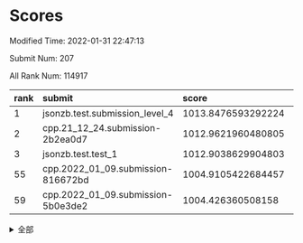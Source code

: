 # Scores

Modified Time: 2022-01-31 22:47:13

Submit Num: 207

All Rank Num: 114917

| rank |               submit               |       score        |       sigma        | pk_num |
| :--- | :--------------------------------- | :----------------- | :----------------- | :----- |
| 1    | jsonzb.test.submission_level_4     | 1013.8476593292224 | 0.8303192366659891 | 2221   |
| 2    | cpp.21_12_24.submission-2b2ea0d7   | 1012.9621960480805 | 0.8306490196188583 | 2222   |
| 3    | jsonzb.test.test_1                 | 1012.9038629904803 | 0.8276106975208305 | 2219   |
| 55   | cpp.2022_01_09.submission-816672bd | 1004.9105422684457 | 0.7140891007111437 | 2228   |
| 59   | cpp.2022_01_09.submission-5b0e3de2 | 1004.426360508158  | 0.7225336731395715 | 2218   |


<details>
<summary>全部</summary>

| rank |                 submit                 |       score        |       sigma        | pk_num |
| :--- | :------------------------------------- | :----------------- | :----------------- | :----- |
| 1    | jsonzb.test.submission_level_4         | 1013.8476593292224 | 0.8303192366659891 | 2221   |
| 2    | cpp.21_12_24.submission-2b2ea0d7       | 1012.9621960480805 | 0.8306490196188583 | 2222   |
| 3    | jsonzb.test.test_1                     | 1012.9038629904803 | 0.8276106975208305 | 2219   |
| 4    | gobigger.level_3.submission_level_3_45 | 1012.732999494834  | 0.7987700852357759 | 2225   |
| 5    | gobigger.level_3.submission_level_3_36 | 1012.4166742188785 | 0.7769752248476348 | 2220   |
| 6    | gobigger.level_3.submission_level_3_8  | 1011.6718106926319 | 0.8032434536396349 | 2221   |
| 7    | gobigger.level_3.submission_level_3_25 | 1011.5076482562699 | 0.7849779117202526 | 2225   |
| 8    | gobigger.level_3.submission_level_3_31 | 1010.9858359825927 | 0.7880584689175645 | 2220   |
| 9    | gobigger.level_3.submission_level_3_39 | 1010.8635032183699 | 0.7725097956493381 | 2221   |
| 10   | gobigger.level_3.submission_level_3_0  | 1010.7216724073693 | 0.7696935592666223 | 2220   |
| 11   | gobigger.level_3.submission_level_3_35 | 1010.5770782052163 | 0.8089415396982599 | 2219   |
| 12   | gobigger.level_3.submission_level_3_4  | 1010.5029111408559 | 0.7806944208527421 | 2224   |
| 13   | gobigger.level_3.submission_level_3_18 | 1010.4805130194137 | 0.7472962407926643 | 2219   |
| 14   | gobigger.level_3.submission_level_3_12 | 1010.4428485429281 | 0.7629350879147886 | 2226   |
| 15   | gobigger.level_3.submission_level_3_33 | 1010.3909043714274 | 0.752348065492043  | 2222   |
| 16   | gobigger.level_3.submission_level_3_49 | 1010.2651950117181 | 0.7626620394491418 | 2225   |
| 17   | gobigger.level_3.submission_level_3_2  | 1010.2399252325453 | 0.7562481802541684 | 2218   |
| 18   | gobigger.level_3.submission_level_3_37 | 1010.145361378498  | 0.7835571932223354 | 2217   |
| 19   | gobigger.level_3.submission_level_3_9  | 1010.1421750198407 | 0.7572959970766735 | 2223   |
| 20   | gobigger.level_3.submission_level_3_26 | 1010.0981850700429 | 0.7510139476233297 | 2217   |
| 21   | gobigger.level_3.submission_level_3_28 | 1010.0888253652957 | 0.763086546432815  | 2227   |
| 22   | gobigger.level_3.submission_level_3_14 | 1010.0290361752959 | 0.7525261989025207 | 2220   |
| 23   | gobigger.level_3.submission_level_3_40 | 1010.0201723602045 | 0.7563462510099354 | 2220   |
| 24   | gobigger.level_3.submission_level_3_48 | 1009.9398634980297 | 0.7338280878024526 | 2223   |
| 25   | gobigger.level_3.submission_level_3_42 | 1009.8936922008032 | 0.7635236939183936 | 2214   |
| 26   | gobigger.level_3.submission_level_3_24 | 1009.8463966003892 | 0.7371270252706125 | 2222   |
| 27   | gobigger.level_3.submission_level_3_21 | 1009.7865479670767 | 0.7543289923138091 | 2225   |
| 28   | gobigger.level_3.submission_level_3_15 | 1009.7832298396081 | 0.7372679869745963 | 2223   |
| 29   | gobigger.level_3.submission_level_3_38 | 1009.7729960837916 | 0.7709417673134    | 2214   |
| 30   | gobigger.level_3.submission_level_3_30 | 1009.683611210502  | 0.7664234607780355 | 2222   |
| 31   | gobigger.level_3.submission_level_3_3  | 1009.6529384537167 | 0.7562371579880778 | 2222   |
| 32   | gobigger.level_3.submission_level_3_13 | 1009.5855155250216 | 0.7658667725823444 | 2225   |
| 33   | gobigger.level_3.submission_level_3_10 | 1009.5428185589467 | 0.7494652747246096 | 2218   |
| 34   | gobigger.level_3.submission_level_3_5  | 1009.5201040664657 | 0.7476807121201792 | 2215   |
| 35   | gobigger.level_3.submission_level_3_27 | 1009.4909302685588 | 0.7445253427240665 | 2220   |
| 36   | gobigger.level_3.submission_level_3_20 | 1009.4251381662815 | 0.7582941524047542 | 2224   |
| 37   | gobigger.level_3.submission_level_3_43 | 1009.4201402609597 | 0.7564217326351704 | 2219   |
| 38   | gobigger.level_3.submission_level_3_16 | 1009.380717117071  | 0.7326149004694992 | 2218   |
| 39   | gobigger.level_3.submission_level_3_6  | 1009.3056063834729 | 0.759655128120137  | 2216   |
| 40   | gobigger.level_3.submission_level_3_7  | 1009.2966458121889 | 0.743423787420551  | 2218   |
| 41   | gobigger.level_3.submission_level_3_11 | 1009.2734373897474 | 0.7516234833423174 | 2222   |
| 42   | gobigger.level_3.submission_level_3_29 | 1009.2025863117132 | 0.7607640872024535 | 2219   |
| 43   | gobigger.level_3.submission_level_3_22 | 1009.1367005181553 | 0.7490550915662003 | 2217   |
| 44   | gobigger.level_3.submission_level_3_1  | 1009.1278091343047 | 0.7408007142057054 | 2217   |
| 45   | gobigger.level_3.submission_level_3_41 | 1009.0760149291732 | 0.7627290107417167 | 2220   |
| 46   | gobigger.level_3.submission_level_3_34 | 1009.0436210932636 | 0.7396238342459684 | 2219   |
| 47   | gobigger.level_3.submission_level_3_19 | 1008.9697202045543 | 0.7527898894211922 | 2217   |
| 48   | gobigger.level_3.submission_level_3_23 | 1008.9633318543957 | 0.7540395381500614 | 2219   |
| 49   | gobigger.level_3.submission_level_3_44 | 1008.8892831140671 | 0.7231519772229924 | 2223   |
| 50   | gobigger.level_3.submission_level_3_47 | 1008.8488606822186 | 0.7420128454723159 | 2225   |
| 51   | gobigger.level_3.submission_level_3_32 | 1008.6959636790465 | 0.7561785367365662 | 2224   |
| 52   | gobigger.level_3.submission_level_3_46 | 1008.29066325469   | 0.7359783253114335 | 2225   |
| 53   | gobigger.level_3.submission_level_3_17 | 1007.807768141026  | 0.7569928291963884 | 2220   |
| 54   | gobigger.level_1.submission_level_1_30 | 1005.5722630964448 | 0.7226866553018019 | 2216   |
| 55   | cpp.2022_01_09.submission-816672bd     | 1004.9105422684457 | 0.7140891007111437 | 2228   |
| 56   | gobigger.level_1.submission_level_1_8  | 1004.8677712705224 | 0.7132707302027758 | 2218   |
| 57   | gobigger.level_1.submission_level_1_1  | 1004.5751029521244 | 0.7232481239458927 | 2219   |
| 58   | gobigger.level_1.submission_level_1_32 | 1004.5278772848625 | 0.7235615406513172 | 2222   |
| 59   | cpp.2022_01_09.submission-5b0e3de2     | 1004.426360508158  | 0.7225336731395715 | 2218   |
| 60   | gobigger.level_1.submission_level_1_22 | 1004.3763094669473 | 0.721121367510865  | 2225   |
| 61   | gobigger.level_1.submission_level_1_17 | 1004.3107411432208 | 0.7045377780863171 | 2221   |
| 62   | gobigger.level_1.submission_level_1_6  | 1004.0800142551661 | 0.7059547809883063 | 2221   |
| 63   | gobigger.level_1.submission_level_1_19 | 1004.0166282483276 | 0.7123495304438464 | 2218   |
| 64   | gobigger.level_1.submission_level_1_34 | 1003.9590677355167 | 0.7203854846441156 | 2218   |
| 65   | gobigger.level_1.submission_level_1_31 | 1003.8973177658315 | 0.7147046191763777 | 2218   |
| 66   | gobigger.level_1.submission_level_1_14 | 1003.8570453207346 | 0.71695703998535   | 2220   |
| 67   | gobigger.level_1.submission_level_1_39 | 1003.8535834339157 | 0.7103700938729551 | 2219   |
| 68   | gobigger.level_1.submission_level_1_29 | 1003.7066781895921 | 0.7164639669142224 | 2223   |
| 69   | gobigger.level_1.submission_level_1_12 | 1003.6679970104711 | 0.7111008120506355 | 2218   |
| 70   | gobigger.level_1.submission_level_1_49 | 1003.5977893156864 | 0.7089583822270334 | 2225   |
| 71   | gobigger.level_1.submission_level_1_42 | 1003.5748476731632 | 0.7214769100971652 | 2226   |
| 72   | gobigger.level_1.submission_level_1_41 | 1003.5254214622211 | 0.7166707662896143 | 2224   |
| 73   | gobigger.level_1.submission_level_1_43 | 1003.4661770574428 | 0.7263114727007263 | 2225   |
| 74   | gobigger.level_1.submission_level_1_26 | 1003.4625309149966 | 0.7165961969082029 | 2219   |
| 75   | gobigger.level_1.submission_level_1_10 | 1003.4316976987723 | 0.7258640653282111 | 2218   |
| 76   | gobigger.level_1.submission_level_1_15 | 1003.3524233990297 | 0.7293660980089494 | 2219   |
| 77   | gobigger.level_1.submission_level_1_21 | 1003.3454224827241 | 0.7187940448959881 | 2220   |
| 78   | gobigger.level_1.submission_level_1_24 | 1003.2406385720395 | 0.7124255330690286 | 2221   |
| 79   | gobigger.level_1.submission_level_1_13 | 1003.1535804181113 | 0.7250222096049818 | 2220   |
| 80   | gobigger.level_1.submission_level_1_44 | 1003.1173743839839 | 0.7248429580376735 | 2226   |
| 81   | gobigger.level_1.submission_level_1_38 | 1003.1054009745312 | 0.707326162190448  | 2216   |
| 82   | gobigger.level_1.submission_level_1_48 | 1003.0903283621207 | 0.7157828151727622 | 2220   |
| 83   | gobigger.level_1.submission_level_1_0  | 1003.0741069779341 | 0.7087732784232819 | 2224   |
| 84   | gobigger.level_1.submission_level_1_35 | 1003.021390007023  | 0.7059861836245971 | 2221   |
| 85   | gobigger.level_1.submission_level_1_40 | 1003.0033725178167 | 0.7250132853378919 | 2223   |
| 86   | gobigger.level_1.submission_level_1_37 | 1002.9407974013288 | 0.7192687597566623 | 2220   |
| 87   | gobigger.level_1.submission_level_1_46 | 1002.9297507991898 | 0.719942674696515  | 2218   |
| 88   | gobigger.level_1.submission_level_1_23 | 1002.9098864357264 | 0.7160146479832182 | 2222   |
| 89   | gobigger.level_1.submission_level_1_9  | 1002.8777907882742 | 0.7129970406572992 | 2218   |
| 90   | gobigger.level_1.submission_level_1_45 | 1002.8667524751553 | 0.7212992027852946 | 2215   |
| 91   | gobigger.level_1.submission_level_1_47 | 1002.8628331315749 | 0.7110125444241177 | 2222   |
| 92   | gobigger.level_1.submission_level_1_5  | 1002.8009943335956 | 0.720697415806705  | 2221   |
| 93   | gobigger.level_1.submission_level_1_4  | 1002.7904970559415 | 0.7197041778838091 | 2219   |
| 94   | gobigger.level_1.submission_level_1_3  | 1002.7179300563206 | 0.7080819572333823 | 2223   |
| 95   | gobigger.level_1.submission_level_1_25 | 1002.6859062853531 | 0.7113773422181651 | 2214   |
| 96   | gobigger.level_1.submission_level_1_33 | 1002.562873839342  | 0.7081315655706714 | 2219   |
| 97   | gobigger.level_1.submission_level_1_16 | 1002.5156464509802 | 0.7118904547716763 | 2220   |
| 98   | gobigger.level_1.submission_level_1_20 | 1002.401211478679  | 0.7094825333075504 | 2223   |
| 99   | gobigger.level_1.submission_level_1_28 | 1002.350577909218  | 0.7161201733118702 | 2219   |
| 100  | gobigger.level_1.submission_level_1_27 | 1002.2515590157508 | 0.7167615170902958 | 2225   |
| 101  | gobigger.level_1.submission_level_1_36 | 1002.0786265092524 | 0.7083618927427893 | 2213   |
| 102  | gobigger.level_1.submission_level_1_18 | 1002.0293602319732 | 0.697202319897719  | 2213   |
| 103  | gobigger.level_1.submission_level_1_11 | 1001.8789973241659 | 0.7052453205868395 | 2224   |
| 104  | gobigger.level_1.submission_level_1_2  | 1001.82452734122   | 0.707499317321479  | 2223   |
| 105  | gobigger.level_1.submission_level_1_7  | 1000.9429776400837 | 0.7111390623255655 | 2219   |
| 106  | gobigger.random.submission_random_45   | 997.337244182305   | 0.6978268018406891 | 2216   |
| 107  | gobigger.random.submission_random_22   | 996.9403704236399  | 0.7089071977697603 | 2220   |
| 108  | gobigger.random.submission_random_34   | 996.8811719604748  | 0.7011003869244887 | 2215   |
| 109  | gobigger.random.submission_random_43   | 996.8625182854365  | 0.7129276420648147 | 2225   |
| 110  | gobigger.random.submission_random_36   | 996.833795117127   | 0.703889718367714  | 2217   |
| 111  | gobigger.random.submission_random_1    | 996.7610652881688  | 0.7135464642187834 | 2224   |
| 112  | gobigger.random.submission_random_38   | 996.6708658532228  | 0.706147153968292  | 2226   |
| 113  | gobigger.random.submission_random_19   | 996.659575131698   | 0.7096413101387996 | 2223   |
| 114  | gobigger.random.submission_random_26   | 996.5954666137667  | 0.6967279851988705 | 2223   |
| 115  | gobigger.random.submission_random_28   | 996.558963342508   | 0.7263562522904922 | 2217   |
| 116  | gobigger.random.submission_random_21   | 996.47122276819    | 0.6983427338358389 | 2217   |
| 117  | gobigger.random.submission_random_16   | 996.3546935753608  | 0.7043983100968566 | 2221   |
| 118  | gobigger.random.submission_random_35   | 996.3477707015036  | 0.7058229774352728 | 2221   |
| 119  | gobigger.random.submission_random_23   | 996.2428434541127  | 0.7106167990265188 | 2218   |
| 120  | gobigger.random.submission_random_8    | 996.1737356676712  | 0.7014855107352503 | 2224   |
| 121  | gobigger.random.submission_random_6    | 996.0846749663516  | 0.7178728006880113 | 2219   |
| 122  | gobigger.random.submission_random_20   | 996.0827495406602  | 0.7050139223163575 | 2220   |
| 123  | gobigger.random.submission_random_5    | 996.0563491577792  | 0.7137223419442449 | 2225   |
| 124  | gobigger.random.submission_random_11   | 996.0448299659049  | 0.708241726386827  | 2223   |
| 125  | gobigger.random.submission_random_47   | 996.0090680763752  | 0.7147169199843167 | 2218   |
| 126  | gobigger.random.submission_random_37   | 995.9457879580553  | 0.7271004714198936 | 2222   |
| 127  | gobigger.random.submission_random_12   | 995.9204823711356  | 0.7031546339352139 | 2220   |
| 128  | gobigger.random.submission_random_49   | 995.9144579331344  | 0.7092494076479281 | 2225   |
| 129  | gobigger.random.submission_random_3    | 995.9083434065707  | 0.7014620129503879 | 2220   |
| 130  | gobigger.random.submission_random_27   | 995.877372856212   | 0.7197419924419654 | 2220   |
| 131  | gobigger.random.submission_random_18   | 995.8742794866185  | 0.7183401758364045 | 2222   |
| 132  | gobigger.random.submission_random_17   | 995.8322208444989  | 0.7037482152030787 | 2227   |
| 133  | gobigger.random.submission_random_30   | 995.7323738410848  | 0.7132130444066119 | 2222   |
| 134  | gobigger.random.submission_random_7    | 995.6447348645816  | 0.7036564986017061 | 2221   |
| 135  | gobigger.random.submission_random_42   | 995.6394145313758  | 0.6998134981558586 | 2220   |
| 136  | gobigger.random.submission_random_24   | 995.5590301397461  | 0.7019656483584166 | 2223   |
| 137  | gobigger.random.submission_random_2    | 995.5039140741743  | 0.7146547407239875 | 2217   |
| 138  | gobigger.random.submission_random_32   | 995.4726863216792  | 0.7250443883420838 | 2223   |
| 139  | gobigger.random.submission_random_48   | 995.4546900091784  | 0.7076111212118718 | 2228   |
| 140  | gobigger.random.submission_random_15   | 995.4380490242742  | 0.7052724768126938 | 2216   |
| 141  | gobigger.random.submission_random_9    | 995.3732602619019  | 0.7091620811600463 | 2220   |
| 142  | gobigger.random.submission_random_14   | 995.2639373423979  | 0.71460248379497   | 2223   |
| 143  | gobigger.random.submission_random_0    | 995.2554006233207  | 0.699861879620089  | 2225   |
| 144  | gobigger.random.submission_random_25   | 995.2445164269807  | 0.7060400321705266 | 2220   |
| 145  | gobigger.random.submission_random_31   | 995.2387743058218  | 0.7185366161595448 | 2226   |
| 146  | gobigger.random.submission_random_46   | 995.2201506846756  | 0.703305715212759  | 2224   |
| 147  | gobigger.random.submission_random_44   | 995.1065484420079  | 0.7210245507020251 | 2220   |
| 148  | gobigger.random.submission_random_40   | 995.0490207568539  | 0.7073921763954184 | 2223   |
| 149  | gobigger.random.submission_random_41   | 995.0058913067576  | 0.7189158724099868 | 2220   |
| 150  | gobigger.random.submission_random_10   | 994.8777644236302  | 0.7127250648281592 | 2224   |
| 151  | gobigger.random.submission_random_29   | 994.8261870753154  | 0.703275758721672  | 2214   |
| 152  | gobigger.random.submission_random_13   | 994.752550356734   | 0.697428770694428  | 2219   |
| 153  | gobigger.random.submission_random_33   | 994.5672567274868  | 0.7159001731114754 | 2220   |
| 154  | gobigger.level_2.submission_level_2_26 | 994.5433113855794  | 0.7139154557576703 | 2219   |
| 155  | gobigger.random.submission_random_39   | 994.5294115663543  | 0.7146460093271838 | 2220   |
| 156  | gobigger.random.submission_random_4    | 994.2557447963071  | 0.7230726177334639 | 2218   |
| 157  | gobigger.level_2.submission_level_2_34 | 994.2536616605147  | 0.7203238541334277 | 2219   |
| 158  | gobigger.level_2.submission_level_2_27 | 993.8822225813336  | 0.7261342601091539 | 2225   |
| 159  | gobigger.level_2.submission_level_2_8  | 993.6393462592639  | 0.7379903928458865 | 2219   |
| 160  | gobigger.level_2.submission_level_2_15 | 993.5444348819534  | 0.7259003030375211 | 2215   |
| 161  | gobigger.level_2.submission_level_2_9  | 993.3855524206606  | 0.7449748875525395 | 2214   |
| 162  | gobigger.level_2.submission_level_2_48 | 993.1154360157344  | 0.732190107664562  | 2219   |
| 163  | gobigger.level_2.submission_level_2_21 | 993.1105167056385  | 0.7315081756292664 | 2221   |
| 164  | gobigger.level_2.submission_level_2_23 | 993.0855431500188  | 0.7371850228677826 | 2217   |
| 165  | gobigger.level_2.submission_level_2_11 | 993.0452423064379  | 0.7417491938069046 | 2221   |
| 166  | gobigger.level_2.submission_level_2_44 | 992.788142327841   | 0.7311497167019686 | 2223   |
| 167  | gobigger.level_2.submission_level_2_0  | 992.7866158254328  | 0.7356218922810649 | 2221   |
| 168  | gobigger.level_2.submission_level_2_31 | 992.7440120673347  | 0.7483592294329436 | 2224   |
| 169  | gobigger.level_2.submission_level_2_17 | 992.6993487160655  | 0.7354294506642368 | 2223   |
| 170  | gobigger.level_2.submission_level_2_22 | 992.6436868437346  | 0.7415827869317609 | 2219   |
| 171  | gobigger.level_2.submission_level_2_45 | 992.6158042318027  | 0.741362190341469  | 2222   |
| 172  | gobigger.level_2.submission_level_2_6  | 992.5139278818582  | 0.7414164708615266 | 2226   |
| 173  | gobigger.level_2.submission_level_2_35 | 992.4485361648826  | 0.7408315542736829 | 2222   |
| 174  | gobigger.level_2.submission_level_2_40 | 992.3524390736856  | 0.7469283089334647 | 2221   |
| 175  | gobigger.level_2.submission_level_2_18 | 992.3339262905977  | 0.7669855536963869 | 2223   |
| 176  | gobigger.level_2.submission_level_2_37 | 992.2919843380421  | 0.7617925629595538 | 2224   |
| 177  | gobigger.level_2.submission_level_2_49 | 992.2890128821759  | 0.7339937642976689 | 2221   |
| 178  | gobigger.level_2.submission_level_2_14 | 992.2687189868799  | 0.7673068874400049 | 2223   |
| 179  | gobigger.level_2.submission_level_2_30 | 992.2013271387817  | 0.7375097090319456 | 2210   |
| 180  | gobigger.level_2.submission_level_2_25 | 992.170358281032   | 0.7475853520651854 | 2217   |
| 181  | gobigger.level_2.submission_level_2_5  | 992.1702081632977  | 0.7339934904457711 | 2223   |
| 182  | gobigger.level_2.submission_level_2_36 | 992.1487863528524  | 0.7359418267731773 | 2220   |
| 183  | gobigger.level_2.submission_level_2_24 | 992.1463403411465  | 0.7411714559752481 | 2219   |
| 184  | gobigger.level_2.submission_level_2_46 | 992.069205410307   | 0.7322683048201195 | 2221   |
| 185  | gobigger.level_2.submission_level_2_41 | 992.0679560645814  | 0.7419938050957631 | 2221   |
| 186  | gobigger.level_2.submission_level_2_29 | 991.946162013457   | 0.7436626594084655 | 2221   |
| 187  | gobigger.level_2.submission_level_2_12 | 991.8803512173047  | 0.7411795731922776 | 2222   |
| 188  | gobigger.level_2.submission_level_2_28 | 991.8700680842908  | 0.7522670875205992 | 2224   |
| 189  | gobigger.level_2.submission_level_2_38 | 991.8340864674627  | 0.7518440664719601 | 2220   |
| 190  | gobigger.level_2.submission_level_2_2  | 991.7864868655279  | 0.7362108739524084 | 2219   |
| 191  | gobigger.level_2.submission_level_2_1  | 991.7354698379447  | 0.7489004138084588 | 2217   |
| 192  | gobigger.level_2.submission_level_2_19 | 991.7072232577394  | 0.7343159874298362 | 2215   |
| 193  | gobigger.level_2.submission_level_2_13 | 991.6352671041896  | 0.7177652687126534 | 2225   |
| 194  | gobigger.level_2.submission_level_2_47 | 991.5235959778637  | 0.7492084589099552 | 2218   |
| 195  | gobigger.level_2.submission_level_2_10 | 991.4157640446753  | 0.7459184923768646 | 2217   |
| 196  | gobigger.level_2.submission_level_2_7  | 991.3823513407638  | 0.7472198243742606 | 2219   |
| 197  | gobigger.level_2.submission_level_2_4  | 991.3023447368901  | 0.7459121643928399 | 2223   |
| 198  | gobigger.level_2.submission_level_2_39 | 991.2328656699     | 0.7539836696911646 | 2224   |
| 199  | gobigger.level_2.submission_level_2_16 | 991.1914007389281  | 0.7171632233964311 | 2219   |
| 200  | gobigger.level_2.submission_level_2_33 | 991.079678524758   | 0.7516928841453451 | 2223   |
| 201  | gobigger.level_2.submission_level_2_32 | 991.0312795498048  | 0.7569469015213116 | 2222   |
| 202  | gobigger.level_2.submission_level_2_3  | 990.7006229421403  | 0.7683177760321598 | 2221   |
| 203  | gobigger.level_2.submission_level_2_43 | 990.2508549854172  | 0.7454812148703599 | 2216   |
| 204  | gobigger.level_2.submission_level_2_42 | 990.1286591930585  | 0.7660020631879311 | 2222   |
| 205  | gobigger.level_2.submission_level_2_20 | 990.1286086655756  | 0.7724708419371202 | 2218   |
| 206  | gobigger.none.submission_none_1        | 978.2300798219658  | 1.1314363618914118 | 2219   |
| 207  | gobigger.none.submission_none_0        | 977.0296568484845  | 1.295651041078595  | 2226   |

</details>